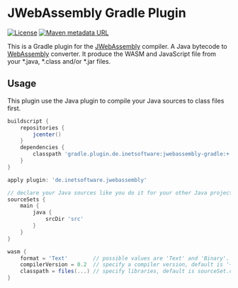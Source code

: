 JWebAssembly Gradle Plugin
======

[![License](https://img.shields.io/github/license/i-net-software/jwebassembly-gradle.svg)](https://github.com/i-net-software/jwebassembly/blob/master/LICENSE.txt)
[![Maven metadata URL](https://img.shields.io/maven-metadata/v?label=Plugin&metadataUrl=https%3A%2F%2Fplugins.gradle.org%2Fm2%2Fde%2Finetsoftware%2Fjwebassembly%2Fde.inetsoftware.jwebassembly.gradle.plugin%2Fmaven-metadata.xml)](https://plugins.gradle.org/plugin/de.inetsoftware.jwebassembly)

This is a Gradle plugin for the [JWebAssembly](https://github.com/i-net-software/JWebAssembly) compiler. A Java bytecode to [WebAssembly](http://webassembly.org/) converter. It produce the WASM and JavaScript file from your *.java, *.class and/or *.jar files.

## Usage

This plugin use the Java plugin to compile your Java sources to class files first. 

```gradle
buildscript {
    repositories {
        jcenter()
    }
    dependencies {
        classpath 'gradle.plugin.de.inetsoftware:jwebassembly-gradle:+'
    }
}

apply plugin: 'de.inetsoftware.jwebassembly'

// declare your Java sources like you do it for your other Java projects
sourceSets {
    main {
        java {
            srcDir 'src'
        }
    }
}

wasm {
    format = 'Text'        // possible values are 'Text' and 'Binary'. 'Binary' is the default value.
    compilerVersion = 0.2  // specify a compiler version, default is '+'
    classpath = files(...) // specify libraries, default is sourceSet.compileClasspath
}
```
